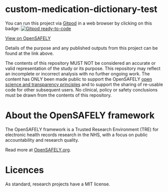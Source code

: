 # custom-medication-dictionary-test

You can run this project via [Gitpod](https://gitpod.io) in a web browser by clicking on this badge: [![Gitpod ready-to-code](https://img.shields.io/badge/Gitpod-ready--to--code-908a85?logo=gitpod)](https://gitpod.io/#https://github.com/opensafely/custom-medication-dictionary-test)

[View on OpenSAFELY](https://jobs.opensafely.org/repo/https%253A%252F%252Fgithub.com%252Fopensafely%252Fcustom-medication-dictionary-test)

Details of the purpose and any published outputs from this project can be found at the link above.

The contents of this repository MUST NOT be considered an accurate or valid representation of the study or its purpose. 
This repository may reflect an incomplete or incorrect analysis with no further ongoing work.
The content has ONLY been made public to support the OpenSAFELY [open science and transparency principles](https://www.opensafely.org/about/#contributing-to-best-practice-around-open-science) and to support the sharing of re-usable code for other subsequent users.
No clinical, policy or safety conclusions must be drawn from the contents of this repository.

# About the OpenSAFELY framework

The OpenSAFELY framework is a Trusted Research Environment (TRE) for electronic
health records research in the NHS, with a focus on public accountability and
research quality.

Read more at [OpenSAFELY.org](https://opensafely.org).

# Licences
As standard, research projects have a MIT license. 
